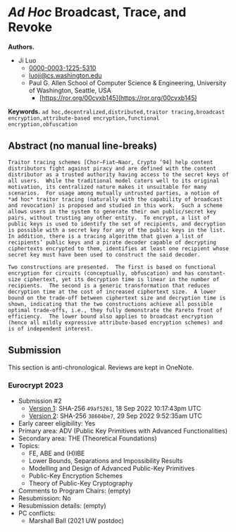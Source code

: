 # *Ad Hoc* Broadcast, Trace, and Revoke

**Authors.**

- Ji Luo
  - [0000-0003-1225-5310](https://orcid.org/0000-0003-1225-5310)
  - [luoji@cs.washington.edu](mailto:luoji@cs.washington.edu)
  - Paul G. Allen School of Computer Science & Engineering,
    University of Washington, Seattle, USA
    - [https://ror.org/00cvxb145](https://ror.org/00cvxb145)

**Keywords.** `ad hoc,decentralized,distributed,traitor tracing,broadcast encryption,attribute-based encryption,functional encryption,obfuscation`

## Abstract (no manual line-breaks)

```text
Traitor tracing schemes [Chor–Fiat–Naor, Crypto ’94] help content distributors fight against piracy and are defined with the content distributor as a trusted authority having access to the secret keys of all users.  While the traditional model caters well to its original motivation, its centralized nature makes it unsuitable for many scenarios.  For usage among mutually untrusted parties, a notion of *ad hoc* traitor tracing (naturally with the capability of broadcast and revocation) is proposed and studied in this work.  Such a scheme allows users in the system to generate their own public/secret key pairs, without trusting any other entity.  To encrypt, a list of public keys is used to identify the set of recipients, and decryption is possible with a secret key for any of the public keys in the list.  In addition, there is a tracing algorithm that given a list of recipients’ public keys and a pirate decoder capable of decrypting ciphertexts encrypted to them, identifies at least one recipient whose secret key must have been used to construct the said decoder.

Two constructions are presented.  The first is based on functional encryption for circuits (conceptually, obfuscation) and has constant-size ciphertext, yet its decryption time is linear in the number of recipients.  The second is a generic transformation that reduces decryption time at the cost of increased ciphertext size.  A lower bound on the trade-off between ciphertext size and decryption time is shown, indicating that the two constructions achieve all possible optimal trade-offs, i.e., they fully demonstrate the Pareto front of efficiency.  The lower bound also applies to broadcast encryption (hence all mildly expressive attribute-based encryption schemes) and is of independent interest.

```

## Submission

This section is anti-chronological. Reviews are kept in OneNote.

### Eurocrypt 2023

- Submission #2
  - [Version 1](../paper.pdf/ec23-ver1.pdf): SHA-256 `49af5261`, 18 Sep 2022 10:17:43pm UTC
  - [Version 2](../paper.pdf/ec23-ver2.pdf): SHA-256 `38604be7`, 29 Sep 2022 9:52:35am UTC
- Early career eligibility: Yes
- Primary area: ADV (Public Key Primitives with Advanced Functionalities)
- Secondary area: THE (Theoretical Foundations)
- Topics:
  - FE, ABE and (H)IBE
  - Lower Bounds, Separations and Impossibility Results
  - Modelling and Design of Advanced Public-Key Primitives
  - Public-Key Encryption Schemes
  - Theory of Public-Key Cryptography
- Comments to Program Chairs: (empty)
- Resubmission: No
- Resubmission details: (empty)
- PC conflicts:
  - Marshall Ball (2021 UW postdoc)
